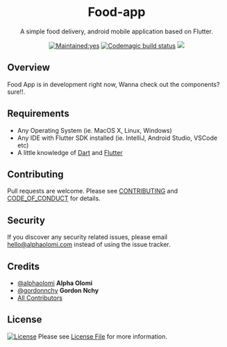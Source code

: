 <h1 align="center">Food-app</h1>
<p align="center">A simple food delivery, android mobile application based on Flutter.</p>


<p align="center">
  <a href="/"><img src="https://img.shields.io/badge/Maintained%3F-yes-green.svg?style=flat-square" alt="Maintained:yes"></a>
<a href="https://codemagic.io/apps/5d524c73cb00320009f738d2/5d524c73cb00320009f738d1/latest_build"><img src="https://api.codemagic.io/apps/5d524c73cb00320009f738d2/5d524c73cb00320009f738d1/status_badge.svg" alt="Codemagic build status"></a>
<a href="https://hits.seeyoufarm.com"><img src="https://hits.seeyoufarm.com/api/count/incr/badge.svg?url=https%3A%2F%2Fgithub.com%2Falphaolomi%2Ffood-app&count_bg=%2379C83D&title_bg=%23555555&icon=codeigniter.svg&icon_color=%23E7E7E7&title=hits&edge_flat=true"/></a>
</p>

## Overview

Food App is in development right now, Wanna check out the components? sure!!.


## Requirements

* Any Operating System (ie. MacOS X, Linux, Windows)
* Any IDE with Flutter SDK installed (ie. IntelliJ, Android Studio, VSCode etc)
* A little knowledge of [Dart](https://dart.dev/) and [Flutter](https://flutter.dev/)

## Contributing

Pull requests are welcome. Please see [CONTRIBUTING](./.github/CONTRIBUTING.md) and [CODE_OF_CONDUCT](./.github/CODE_OF_CONDUCT.md) for details.

## Security

If you discover any security related issues, please email [hello@alphaolomi.com](mailto:hello@alphaolomi.com) instead of using the issue tracker.

## Credits

* [@alphaolomi](https://github.com/alphaolomi/) **Alpha Olomi**
* [@gordonnchy](https://github.com/gordonnchy/) **Gordon Nchy**
* [All Contributors][link-contributors]

## License

[![License](https://img.shields.io/badge/License-BSD%203--Clause-blue.svg)](https://opensource.org/licenses/BSD-3-Clause) Please see [License File](LICENSE) for more information.

[link-contributors]: ../../contributors
